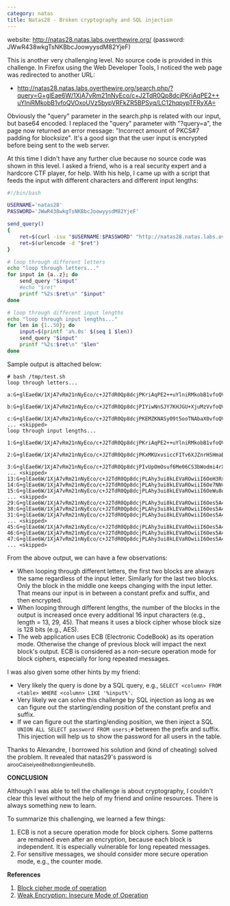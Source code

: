 ```yaml
---
category: natas
title: Natas28 - Broken cryptography and SQL injection
---
```


website: http://natas28.natas.labs.overthewire.org/ (password: JWwR438wkgTsNKBbcJoowyysdM82YjeF)

This is another very challenging level. No source code is provided in this challenge.
In Firefox using the Web Developer Tools, I noticed the web page was redirected to another URL:
- http://natas28.natas.labs.overthewire.org/search.php/?query=G+glEae6W/1XjA7vRm21nNyEco/c+J2TdR0Qp8dcjPKriAqPE2++uYlniRMkobB1vfoQVOxoUVz5bypVRFkZR5BPSyq/LC12hqpypTFRyXA=

Obviously the "query" parameter in the search.php is related with our input, but base64 encoded.
I replaced the "query" parameter with "?query=a", the page now returned an error message:
"Incorrect amount of PKCS#7 padding for blocksize". 
It's a good sign that the user input is encrypted before being sent to the web server.

At this time I didn't have any further clue because no source code was shown in this level.
I asked a friend, who is a real security expert and a hardcore CTF player, for help.
With his help, I came up with a script that feeds the input with different characters and different input lengths:

```bash
#!/bin/bash

USERNAME='natas28'
PASSWORD='JWwR438wkgTsNKBbcJoowyysdM82YjeF'

send_query()
{
    ret=$(curl -isu "$USERNAME:$PASSWORD" "http://natas28.natas.labs.overthewire.org" -F "query=$1" | grep Location | cut -d'=' -f2)
    ret=$(urlencode -d "$ret")
}

# loop through different letters
echo "loop through letters..."
for input in {a..z}; do
    send_query "$input"
    #echo "$ret"
    printf "%2s:$ret\n" "$input"
done

# loop through different input lengths
echo "loop through input lengths..."
for len in {1..50}; do
    input=$(printf 'a%.0s' $(seq 1 $len))
    send_query "$input"
    printf "%2s:$ret\n" "$len"
done
```

Sample output is attached below:
```plain
# bash /tmp/test.sh
loop through letters...
 a:G+glEae6W/1XjA7vRm21nNyEco/c+J2TdR0Qp8dcjPKriAqPE2++uYlniRMkobB1vfoQVOxoUVz5bypVRFkZR5BPSyq/LC12hqpypTFRyXA=
 b:G+glEae6W/1XjA7vRm21nNyEco/c+J2TdR0Qp8dcjPIYiwNnSJY7KHJGU+XjuMzVvfoQVOxoUVz5bypVRFkZR5BPSyq/LC12hqpypTFRyXA=
 c:G+glEae6W/1XjA7vRm21nNyEco/c+J2TdR0Qp8dcjPKEMZKNASy09t5ooTNAbaX0vfoQVOxoUVz5bypVRFkZR5BPSyq/LC12hqpypTFRyXA=
... <skipped>
loop through input lengths...
 1:G+glEae6W/1XjA7vRm21nNyEco/c+J2TdR0Qp8dcjPKriAqPE2++uYlniRMkobB1vfoQVOxoUVz5bypVRFkZR5BPSyq/LC12hqpypTFRyXA=
 2:G+glEae6W/1XjA7vRm21nNyEco/c+J2TdR0Qp8dcjPKxMKUxvsiccFITv6XJZnrHSHmaB7HSm1mCAVyTVcLgDq3tm9uspqc7cbNaAQ0sTFc=
 3:G+glEae6W/1XjA7vRm21nNyEco/c+J2TdR0Qp8dcjPIvUpOmOsuf6Me06CS3bWodmi4rXbbzHxmhT3Vnjq2qkEJJuT5N6gkJR5mVucRLNRo=
... <skipped>
13:G+glEae6W/1XjA7vRm21nNyEco/c+J2TdR0Qp8dcjPLAhy3ui8kLEVaROwiiI6OeH3RxTXb8xdRkxqIh5u2Y5GIjoU2cQpG5h3WwP7xz1O3YrlHX2nGysIPZGaDXuIuY
14:G+glEae6W/1XjA7vRm21nNyEco/c+J2TdR0Qp8dcjPLAhy3ui8kLEVaROwiiI6Oe7NNvj9kWTUA1QORJcH0n5UJXo0PararywOOh1xzgPdF7e6ymVfKYoyHpDj96YNTY
15:G+glEae6W/1XjA7vRm21nNyEco/c+J2TdR0Qp8dcjPLAhy3ui8kLEVaROwiiI6OeWu8qmX2iNj9yo/rTMtFzb6dz8xhQlKoBQI8fl9A304VnjFdz7MKPhw5PTrxsgHCk
... <skipped>
29:G+glEae6W/1XjA7vRm21nNyEco/c+J2TdR0Qp8dcjPLAhy3ui8kLEVaROwiiI6Oes5A4wo33m2XSYVHfWPfqox90cU12/MXUZMaiIebtmORiI6FNnEKRuYd1sD+8c9Tt2K5R19pxsrCD2Rmg17iLmA==
30:G+glEae6W/1XjA7vRm21nNyEco/c+J2TdR0Qp8dcjPLAhy3ui8kLEVaROwiiI6Oes5A4wo33m2XSYVHfWPfqo+zTb4/ZFk1ANUDkSXB9J+VCV6ND2q2q8sDjodcc4D3Re3usplXymKMh6Q4/emDU2A==
31:G+glEae6W/1XjA7vRm21nNyEco/c+J2TdR0Qp8dcjPLAhy3ui8kLEVaROwiiI6Oes5A4wo33m2XSYVHfWPfqo1rvKpl9ojY/cqP60zLRc2+nc/MYUJSqAUCPH5fQN9OFZ4xXc+zCj4cOT068bIBwpA==
... <skipped>
45:G+glEae6W/1XjA7vRm21nNyEco/c+J2TdR0Qp8dcjPLAhy3ui8kLEVaROwiiI6Oes5A4wo33m2XSYVHfWPfqo7OQOMKN95tl0mFR31j36qMfdHFNdvzF1GTGoiHm7ZjkYiOhTZxCkbmHdbA/vHPU7diuUdfacbKwg9kZoNe4i5g=
46:G+glEae6W/1XjA7vRm21nNyEco/c+J2TdR0Qp8dcjPLAhy3ui8kLEVaROwiiI6Oes5A4wo33m2XSYVHfWPfqo7OQOMKN95tl0mFR31j36qPs02+P2RZNQDVA5ElwfSflQlejQ9qtqvLA46HXHOA90Xt7rKZV8pijIekOP3pg1Ng=
47:G+glEae6W/1XjA7vRm21nNyEco/c+J2TdR0Qp8dcjPLAhy3ui8kLEVaROwiiI6Oes5A4wo33m2XSYVHfWPfqo7OQOMKN95tl0mFR31j36qNa7yqZfaI2P3Kj+tMy0XNvp3PzGFCUqgFAjx+X0DfThWeMV3Pswo+HDk9OvGyAcKQ=
... <skipped>
```

From the above output, we can have a few observations:

-    When looping through different letters, the first two blocks are always the same regardless of the input letter.
Similarly for the last two blocks. Only the block in the middle one keeps changing with the input letter.
That means our input is in between a constant prefix and suffix, and then encrypted.
-    When looping through different lengths, the number of the blocks in the output is increased once every additional 16 input characters (e.g., length = 13, 29, 45).
That means it uses a block cipher whose block size is 128 bits (e.g., AES).
-    The web application uses ECB (Electronic CodeBook) as its operation mode. Otherwise the change of previous block will impact the next block's output.
ECB is considered as a non-secure operation mode for block ciphers, especially for long repeated messages.


I was also given some other hints by my friend:
-    Very likely the query is done by a SQL query, e.g., `SELECT <column> FROM <table> WHERE <column> LIKE '%input%'`.
-    Very likely we can solve this challenge by SQL injection as long as we can figure out the starting/ending position of the constant prefix and suffix.
-    If we can figure out the starting/ending position, we then inject a SQL `UNION ALL SELECT password FROM users;#` between the prefix and suffix.
This injection will help us to show the password for all users in the table.


Thanks to Alexandre, I borrowed his solution and (kind of cheating) solved the problem.
It revealed that natas29's password is <small>airooCaiseiyee8he8xongien9euhe8b</small>.



<strong>CONCLUSION</strong>

Although I was able to tell the challenge is about cryptography,
I couldn't clear this level without the help of my friend and online resources.
There is always something new to learn.

To summarize this challenging, we learned a few things:
1. ECB is not a secure operation mode for block ciphers. Some patterns are remained even after an encryption, because each block is independent.
It is especially vulnerable for long repeated messages.
2. For sensitive messages, we should consider more secure operation mode, e.g., the counter mode.

<strong>References</strong>

1. <a href="https://en.wikipedia.org/wiki/Block_cipher_mode_of_operation">Block cipher mode of operation</a>
2. <a href="https://vulncat.fortify.com/en/detail?id=desc.semantic.cpp.weak_encryption_insecure_mode_of_operation">Weak Encryption: Insecure Mode of Operation</a>

